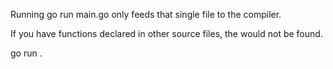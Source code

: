 



Running go run main.go only feeds that single file to the compiler.

If you have functions declared in other source files, the would not be found.

go run .